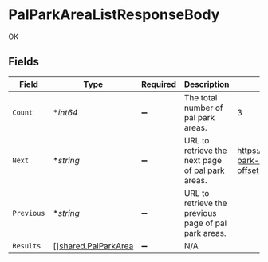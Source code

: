 # PalParkAreaListResponseBody

OK


## Fields

| Field                                                             | Type                                                              | Required                                                          | Description                                                       | Example                                                           |
| ----------------------------------------------------------------- | ----------------------------------------------------------------- | ----------------------------------------------------------------- | ----------------------------------------------------------------- | ----------------------------------------------------------------- |
| `Count`                                                           | **int64*                                                          | :heavy_minus_sign:                                                | The total number of pal park areas.                               | 3                                                                 |
| `Next`                                                            | **string*                                                         | :heavy_minus_sign:                                                | URL to retrieve the next page of pal park areas.                  | https://pokeapi.co/api/v2/pal-park-area/?offset=20&limit=20       |
| `Previous`                                                        | **string*                                                         | :heavy_minus_sign:                                                | URL to retrieve the previous page of pal park areas.              |                                                                   |
| `Results`                                                         | [][shared.PalParkArea](../../../pkg/models/shared/palparkarea.md) | :heavy_minus_sign:                                                | N/A                                                               |                                                                   |